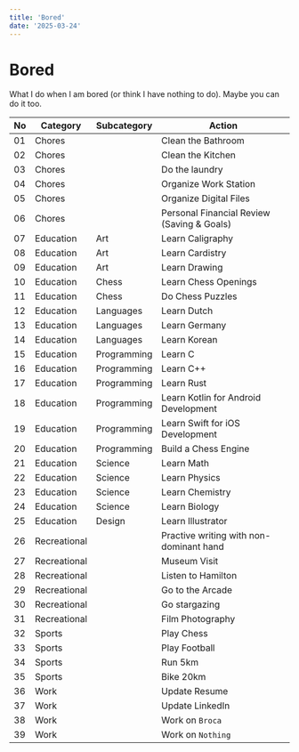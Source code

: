 ```yaml
---
title: 'Bored'
date: '2025-03-24'
---
```


# Bored

What I do when I am bored (or think I have nothing to do). Maybe you can do it too.

| No  | Category     | Subcategory | Action                                     |
| --- | ------------ | ----------- | ------------------------------------------ |
| 01  | Chores       |             | Clean the Bathroom                         |
| 02  | Chores       |             | Clean the Kitchen                          |
| 03  | Chores       |             | Do the laundry                             |
| 04  | Chores       |             | Organize Work Station                      |
| 05  | Chores       |             | Organize Digital Files                     |
| 06  | Chores       |             | Personal Financial Review (Saving & Goals) |
| 07  | Education    | Art         | Learn Caligraphy                           |
| 08  | Education    | Art         | Learn Cardistry                            |
| 09  | Education    | Art         | Learn Drawing                              |
| 10  | Education    | Chess       | Learn Chess Openings                       |
| 11  | Education    | Chess       | Do Chess Puzzles                           |
| 12  | Education    | Languages   | Learn Dutch                                |
| 13  | Education    | Languages   | Learn Germany                              |
| 14  | Education    | Languages   | Learn Korean                               |
| 15  | Education    | Programming | Learn C                                    |
| 16  | Education    | Programming | Learn C++                                  |
| 17  | Education    | Programming | Learn Rust                                 |
| 18  | Education    | Programming | Learn Kotlin for Android Development       |
| 19  | Education    | Programming | Learn Swift for iOS Development            |
| 20  | Education    | Programming | Build a Chess Engine                       |
| 21  | Education    | Science     | Learn Math                                 |
| 22  | Education    | Science     | Learn Physics                              |
| 23  | Education    | Science     | Learn Chemistry                            |
| 24  | Education    | Science     | Learn Biology                              |
| 25  | Education    | Design      | Learn Illustrator                          |
| 26  | Recreational |             | Practive writing with non-dominant hand    |
| 27  | Recreational |             | Museum Visit                               |
| 28  | Recreational |             | Listen to Hamilton                         |
| 29  | Recreational |             | Go to the Arcade                           |
| 30  | Recreational |             | Go stargazing                              |
| 31  | Recreational |             | Film Photography                           |
| 32  | Sports       |             | Play Chess                                 |
| 33  | Sports       |             | Play Football                              |
| 34  | Sports       |             | Run 5km                                    |
| 35  | Sports       |             | Bike 20km                                  |
| 36  | Work         |             | Update Resume                              |
| 37  | Work         |             | Update LinkedIn                            |
| 38  | Work         |             | Work on `Broca`                            |
| 39  | Work         |             | Work on `Nothing`                          |
